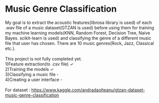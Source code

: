 # Music Genre Classification
My goal is to extract the acoustic features(librosa library is used) of each .wav file of a music dataset(GTZAN is used) before using them for training my machine learning models(KNN, Random Forest, Decision Tree, Naive Bayes. scikit-learn is used) and classifying the genre of a different music file that user has chosen. There are 10 music genres(Rock, Jazz, Classical etc.).\
\
This project is not fully completed yet.\
1)Feature extraction(to .csv file) ✓ \
2)Training the models ✓ \
3)Classifying a music file - \
4)Creating a user interface - \
\
For dataset : https://www.kaggle.com/andradaolteanu/gtzan-dataset-music-genre-classification
